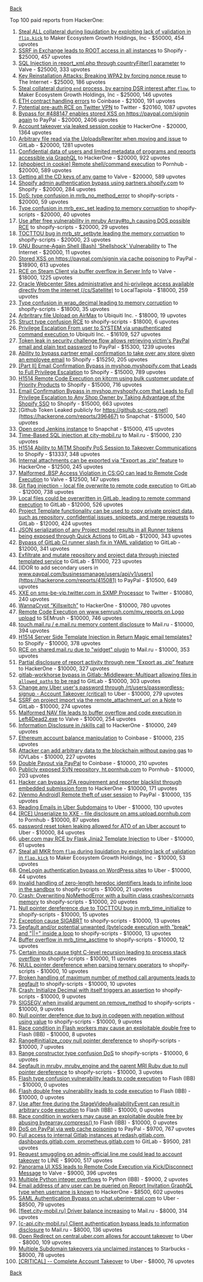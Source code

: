 [Back](../README.md)

Top 100 paid reports from HackerOne:

1. [Steal ALL collateral during liquidation by exploiting lack of validation in `flip.kick`](https://hackerone.com/reports/684092) to Maker Ecosystem Growth Holdings, Inc - $50000, 454 upvotes
2. [SSRF in Exchange leads to ROOT access in all instances](https://hackerone.com/reports/341876) to Shopify - $25000, 457 upvotes
3. [SQL Injection in report_xml.php through countryFilter[] parameter](https://hackerone.com/reports/383127) to Valve - $25000, 333 upvotes
4. [Key Reinstallation Attacks: Breaking WPA2 by forcing nonce reuse](https://hackerone.com/reports/286740) to The Internet - $25000, 186 upvotes
5. [Steal collateral during `end` process, by earning DSR interest after `flow`.](https://hackerone.com/reports/672664) to Maker Ecosystem Growth Holdings, Inc - $25000, 146 upvotes
6. [ETH contract handling errors](https://hackerone.com/reports/328526) to Coinbase - $21000, 191 upvotes
7. [Potential pre-auth RCE on Twitter VPN](https://hackerone.com/reports/591295) to Twitter - $20160, 1087 upvotes
8. [Bypass for #488147 enables stored XSS on https://paypal.com/signin again](https://hackerone.com/reports/510152) to PayPal - $20000, 2406 upvotes
9. [Account takeover via leaked session cookie](https://hackerone.com/reports/745324) to HackerOne - $20000, 1364 upvotes
10. [Arbitrary file read via the UploadsRewriter when moving and issue](https://hackerone.com/reports/827052) to GitLab - $20000, 1281 upvotes
11. [Confidential data of users and limited metadata of programs and reports accessible via GraphQL](https://hackerone.com/reports/489146) to HackerOne - $20000, 922 upvotes
12. [[phpobject in cookie] Remote shell/command execution](https://hackerone.com/reports/141956) to Pornhub - $20000, 589 upvotes
13. [Getting all the CD keys of any game](https://hackerone.com/reports/391217) to Valve - $20000, 589 upvotes
14. [Shopify admin authentication bypass using partners.shopify.com](https://hackerone.com/reports/270981) to Shopify - $20000, 284 upvotes
15. [DoS: type confusion in mrb_no_method_error](https://hackerone.com/reports/181871) to shopify-scripts - $20000, 59 upvotes
16. [Type confusion in mrb_exc_set leading to memory corruption](https://hackerone.com/reports/185041) to shopify-scripts - $20000, 40 upvotes
17. [Use after free vulnerability in mruby Array#to_h causing DOS possible RCE](https://hackerone.com/reports/181321) to shopify-scripts - $20000, 29 upvotes
18. [TOCTTOU bug in mrb_str_setbyte leading the memory corruption](https://hackerone.com/reports/181893) to shopify-scripts - $20000, 23 upvotes
19. [GNU Bourne-Again Shell (Bash) 'Shellshock' Vulnerability](https://hackerone.com/reports/29839) to The Internet - $20000, 11 upvotes
20. [Stored XSS on https://paypal.com/signin via cache poisoning](https://hackerone.com/reports/488147) to PayPal - $18900, 613 upvotes
21. [RCE on Steam Client via buffer overflow in Server Info](https://hackerone.com/reports/470520) to Valve - $18000, 1225 upvotes
22. [Oracle Webcenter Sites administrative and hi-privilege access available directly from the internet (/cs/Satellite)](https://hackerone.com/reports/170532) to LocalTapiola - $18000, 259 upvotes
23. [Type confusion in wrap_decimal leading to memory corruption](https://hackerone.com/reports/185051) to shopify-scripts - $18000, 35 upvotes
24. [Arbritrary file Upload on AirMax](https://hackerone.com/reports/73480) to Ubiquiti Inc. - $18000, 19 upvotes
25. [Struct type confusion RCE](https://hackerone.com/reports/181879) to shopify-scripts - $18000, 6 upvotes
26. [Privilege Escalation From user to SYSTEM via unauthenticated command execution ](https://hackerone.com/reports/544928) to Ubiquiti Inc. - $16109, 527 upvotes
27. [Token leak in security challenge flow allows retrieving victim's PayPal email and plain text password](https://hackerone.com/reports/739737) to PayPal - $15300, 1239 upvotes
28. [Ability to bypass partner email confirmation to take over any store given an employee email](https://hackerone.com/reports/300305) to Shopify - $15250, 205 upvotes
29. [[Part II] Email Confirmation Bypass in myshop.myshopify.com that Leads to Full Privilege Escalation](https://hackerone.com/reports/796808) to Shopify - $15000, 789 upvotes
30. [H1514 Remote Code Execution on kitcrm using bulk customer update of Priority Products](https://hackerone.com/reports/422944) to Shopify - $15000, 716 upvotes
31. [Email Confirmation Bypass in myshop.myshopify.com that Leads to Full Privilege Escalation to Any Shop Owner by Taking Advantage of the Shopify SSO](https://hackerone.com/reports/791775) to Shopify - $15000, 663 upvotes
32. [Github Token Leaked publicly for https://github.sc-corp.net](https://hackerone.com/reports/396467) to Snapchat - $15000, 540 upvotes
33. [Open prod Jenkins instance](https://hackerone.com/reports/231460) to Snapchat - $15000, 415 upvotes
34. [Time-Based SQL injection at city-mobil.ru](https://hackerone.com/reports/868436) to Mail.ru - $15000, 230 upvotes
35. [H1514 Ability to MiTM Shopify PoS Session to Takeover Communications](https://hackerone.com/reports/423467) to Shopify - $13337, 348 upvotes
36. [Internal attachments can be exported via "Export as .zip" feature](https://hackerone.com/reports/186230) to HackerOne - $12500, 245 upvotes
37. [Malformed .BSP Access Violation in CS:GO can lead to Remote Code Execution](https://hackerone.com/reports/351014) to Valve - $12500, 147 upvotes
38. [Git flag injection - local file overwrite to remote code execution](https://hackerone.com/reports/658013) to GitLab - $12000, 738 upvotes
39. [Local files could be overwritten in GitLab, leading to remote command execution](https://hackerone.com/reports/587854) to GitLab - $12000, 526 upvotes
40. [Project Template functionality can be used to copy private project data, such as repository, confidential issues, snippets, and merge requests](https://hackerone.com/reports/689314) to GitLab - $12000, 424 upvotes
41. [JSON serialization of any Project model results in all Runner tokens being exposed through Quick Actions](https://hackerone.com/reports/509924) to GitLab - $12000, 343 upvotes
42. [Bypass of GitLab CI runner slash fix in YAML validation](https://hackerone.com/reports/409395) to GitLab - $12000, 341 upvotes
43. [Exfiltrate and mutate repository and project data through injected templated service](https://hackerone.com/reports/446585) to GitLab - $11000, 723 upvotes
44. [IDOR to add secondary users in www.paypal.com/businessmanage/users/api/v1/users](https://hackerone.com/reports/415081) to PayPal - $10500, 649 upvotes
45. [XXE on sms-be-vip.twitter.com in SXMP Processor](https://hackerone.com/reports/248668) to Twitter - $10080, 240 upvotes
46. [WannaCrypt “Killswitch”](https://hackerone.com/reports/228648) to HackerOne - $10000, 780 upvotes
47. [Remote Code Execution on www.semrush.com/my_reports on Logo upload](https://hackerone.com/reports/403417) to SEMrush - $10000, 746 upvotes
48. [touch.mail.ru / e.mail.ru memory content disclosure](https://hackerone.com/reports/513236) to Mail.ru - $10000, 394 upvotes
49. [H1514 Server Side Template Injection in Return Magic email templates?](https://hackerone.com/reports/423541) to Shopify - $10000, 378 upvotes
50. [RCE on shared.mail.ru due to "widget" plugin](https://hackerone.com/reports/518637) to Mail.ru - $10000, 353 upvotes
51. [Partial disclosure of report activity through new "Export as .zip" feature](https://hackerone.com/reports/182358) to HackerOne - $10000, 327 upvotes
52. [gitlab-workhorse bypass in Gitlab::Middleware::Multipart allowing files in `allowed_paths` to be read](https://hackerone.com/reports/850447) to GitLab - $10000, 303 upvotes
53. [Change any Uber user's password through /rt/users/passwordless-signup - Account Takeover (critical)](https://hackerone.com/reports/143717) to Uber - $10000, 279 upvotes
54. [SSRF on project import via the remote_attachment_url on a Note](https://hackerone.com/reports/826361) to GitLab - $10000, 274 upvotes
55. [Malformed NAV file leads to buffer overflow and code execution in Left4Dead2.exe](https://hackerone.com/reports/542180) to Valve - $10000, 254 upvotes
56. [Information Disclosure in /skills call](https://hackerone.com/reports/188719) to HackerOne - $10000, 249 upvotes
57. [Ethereum account balance manipulation](https://hackerone.com/reports/300748) to Coinbase - $10000, 235 upvotes
58. [Attacker can add arbitrary data to the blockchain without paying gas](https://hackerone.com/reports/396954) to IOVLabs - $10000, 227 upvotes
59. [Double Payout via PayPal](https://hackerone.com/reports/307239) to Coinbase - $10000, 210 upvotes
60. [Publicly exposed SVN repository, ht.pornhub.com](https://hackerone.com/reports/72243) to Pornhub - $10000, 203 upvotes
61. [Hacker can bypass 2FA requirement and reporter blacklist through embedded submission form](https://hackerone.com/reports/418767) to HackerOne - $10000, 171 upvotes
62. [[Venmo Android] Remote theft of user session](https://hackerone.com/reports/401940) to PayPal - $10000, 135 upvotes
63. [Reading Emails in Uber Subdomains](https://hackerone.com/reports/156536) to Uber - $10000, 130 upvotes
64. [[RCE] Unserialize to XXE - file disclosure on ams.upload.pornhub.com](https://hackerone.com/reports/142562) to Pornhub - $10000, 87 upvotes
65. [password reset token leaking allowed for ATO of an Uber account](https://hackerone.com/reports/173551) to Uber - $10000, 84 upvotes
66. [uber.com may RCE by Flask Jinja2 Template Injection](https://hackerone.com/reports/125980) to Uber - $10000, 61 upvotes
67. [Steal all MKR from `flap` during liquidation by exploiting lack of validation in `flap.kick`](https://hackerone.com/reports/684152) to Maker Ecosystem Growth Holdings, Inc - $10000, 53 upvotes
68. [OneLogin authentication bypass on WordPress sites](https://hackerone.com/reports/136169) to Uber - $10000, 44 upvotes
69. [Invalid handling of zero-length heredoc identifiers leads to infinite loop in the sandbox](https://hackerone.com/reports/187305) to shopify-scripts - $10000, 21 upvotes
70. [Crash: Overwriting NoMethodError with a builtin class crashes/corrupts memory](https://hackerone.com/reports/186723) to shopify-scripts - $10000, 20 upvotes
71. [Null pointer dereference due to TOCTTOU bug in mrb_time_initialize](https://hackerone.com/reports/182274) to shopify-scripts - $10000, 15 upvotes
72. [Exception cause SIGABRT](https://hackerone.com/reports/180977) to shopify-scripts - $10000, 13 upvotes
73. [Segfault and/or potential unwanted (byte)code execution with "break" and "||=" inside a loop](https://hackerone.com/reports/183356) to shopify-scripts - $10000, 13 upvotes
74. [Buffer overflow in mrb_time_asctime](https://hackerone.com/reports/188326) to shopify-scripts - $10000, 12 upvotes
75. [Certain inputs cause tight C-level recursion leading to process stack overflow](https://hackerone.com/reports/189633) to shopify-scripts - $10000, 11 upvotes
76. [NULL pointer dereference when parsing ternary operators](https://hackerone.com/reports/181677) to shopify-scripts - $10000, 10 upvotes
77. [Broken handling of maximum number of method call arguments leads to segfault](https://hackerone.com/reports/182484) to shopify-scripts - $10000, 10 upvotes
78. [Crash: Initialize Decimal with itself triggers an assertion](https://hackerone.com/reports/185775) to shopify-scripts - $10000, 9 upvotes
79. [SIGSEGV when invalid argument on remove_method](https://hackerone.com/reports/181874) to shopify-scripts - $10000, 9 upvotes
80. [Null pointer derefence due to bug in codegen with negation without using value](https://hackerone.com/reports/187536) to shopify-scripts - $10000, 9 upvotes
81. [Race condition in Flash workers may cause an exploitabl​e double free](https://hackerone.com/reports/37240) to Flash (IBB) - $10000, 8 upvotes
82. [Range#initialize_copy null pointer dereference](https://hackerone.com/reports/181685) to shopify-scripts - $10000, 7 upvotes
83. [Range constructor type confusion DoS](https://hackerone.com/reports/181910) to shopify-scripts - $10000, 6 upvotes
84. [Segfault in mruby, mruby_engine and the parent MRI Ruby due to null pointer dereference](https://hackerone.com/reports/181828) to shopify-scripts - $10000, 3 upvotes
85. [Flash type confusion vulnerability leads to code execution](https://hackerone.com/reports/2106) to Flash (IBB) - $10000, 0 upvotes
86. [Flash double free vulnerability leads to code execution](https://hackerone.com/reports/2170) to Flash (IBB) - $10000, 0 upvotes
87. [Use after free during the StageVideoAvailabilityEvent can result in arbitrary code execution](https://hackerone.com/reports/47232) to Flash (IBB) - $10000, 0 upvotes
88. [Race condition in workers may cause an exploitable double free by abusing bytearray.compress()  ](https://hackerone.com/reports/47227) to Flash (IBB) - $10000, 0 upvotes
89. [DoS on PayPal via web cache poisoning](https://hackerone.com/reports/622122) to PayPal - $9700, 767 upvotes
90. [Full access to internal Gitlab instances at redash.gitlab.com, dashboards.gitlab.com, prometheus.gitlab.com](https://hackerone.com/reports/498964) to GitLab - $9500, 281 upvotes
91. [Request smuggling on admin-official.line.me could lead to account takeover](https://hackerone.com/reports/740037) to LINE - $9000, 517 upvotes
92. [Panorama UI XSS leads to Remote Code Execution via Kick/Disconnect Message](https://hackerone.com/reports/631956) to Valve - $9000, 396 upvotes
93. [Multiple Python integer overflows](https://hackerone.com/reports/55017) to Python (IBB) - $9000, 2 upvotes
94. [Email address of any user can be queried on Report Invitation GraphQL type when username is known](https://hackerone.com/reports/792927) to HackerOne - $8500, 602 upvotes
95. [SAML Authentication Bypass on uchat.uberinternal.com](https://hackerone.com/reports/223014) to Uber - $8500, 79 upvotes
96. [[fleet.city-mobil.ru] Driver balance increasing](https://hackerone.com/reports/751347) to Mail.ru - $8000, 314 upvotes
97. [[c-api.city-mobil.ru] Client authentication bypass leads to information disclosure](https://hackerone.com/reports/772118) to Mail.ru - $8000, 136 upvotes
98. [Open Redirect on central.uber.com allows for account takeover](https://hackerone.com/reports/206591) to Uber - $8000, 109 upvotes
99. [Multiple Subdomain takeovers via unclaimed instances](https://hackerone.com/reports/276269) to Starbucks - $8000, 78 upvotes
100. [[CRITICAL] -- Complete Account Takeover](https://hackerone.com/reports/136885) to Uber - $8000, 76 upvotes


[Back](../README.md)